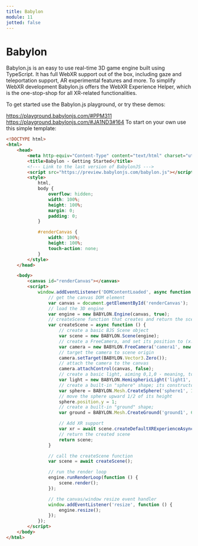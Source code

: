 ```yaml
---
title: Babylon
module: 11
jotted: false
---
```


# Babylon

Babylon.js is an easy to use real-time 3D game engine built using TypeScript. It has full WebXR support out of the box, including gaze and teleportation support, AR experimental features and more. To simplify WebXR development Babylon.js offers the WebXR Experience Helper, which is the one-stop-shop for all XR-related functionalities.

To get started use the Babylon.js playground, or try these demos:

https://playground.babylonjs.com/#PPM311
https://playground.babylonjs.com/#JA1ND3#164
To start on your own use this simple template:

```html
<!DOCTYPE html>
<html>
    <head>
        <meta http-equiv="Content-Type" content="text/html" charset="utf-8" />
        <title>Babylon - Getting Started</title>
        <!--- Link to the last version of BabylonJS --->
        <script src="https://preview.babylonjs.com/babylon.js"></script>
        <style>
            html,
            body {
                overflow: hidden;
                width: 100%;
                height: 100%;
                margin: 0;
                padding: 0;
            }

            #renderCanvas {
                width: 100%;
                height: 100%;
                touch-action: none;
            }
        </style>
    </head>

    <body>
        <canvas id="renderCanvas"></canvas>
        <script>
            window.addEventListener('DOMContentLoaded', async function () {
                // get the canvas DOM element
                var canvas = document.getElementById('renderCanvas');
                // load the 3D engine
                var engine = new BABYLON.Engine(canvas, true);
                // createScene function that creates and return the scene
                var createScene = async function () {
                    // create a basic BJS Scene object
                    var scene = new BABYLON.Scene(engine);
                    // create a FreeCamera, and set its position to (x:0, y:5, z:-10)
                    var camera = new BABYLON.FreeCamera('camera1', new BABYLON.Vector3(0, 5, -10), scene);
                    // target the camera to scene origin
                    camera.setTarget(BABYLON.Vector3.Zero());
                    // attach the camera to the canvas
                    camera.attachControl(canvas, false);
                    // create a basic light, aiming 0,1,0 - meaning, to the sky
                    var light = new BABYLON.HemisphericLight('light1', new BABYLON.Vector3(0, 1, 0), scene);
                    // create a built-in "sphere" shape; its constructor takes 6 params: name, segment, diameter, scene, updatable, sideOrientation 
                    var sphere = BABYLON.Mesh.CreateSphere('sphere1', 16, 2, scene);
                    // move the sphere upward 1/2 of its height
                    sphere.position.y = 1;
                    // create a built-in "ground" shape;
                    var ground = BABYLON.Mesh.CreateGround('ground1', 6, 6, 2, scene);

                    // Add XR support
                    var xr = await scene.createDefaultXRExperienceAsync({/* configuration options, as needed */})
                    // return the created scene
                    return scene;
                }

                // call the createScene function
                var scene = await createScene();

                // run the render loop
                engine.runRenderLoop(function () {
                    scene.render();
                });

                // the canvas/window resize event handler
                window.addEventListener('resize', function () {
                    engine.resize();
                });
            });
        </script>
    </body>
</html>
```